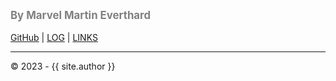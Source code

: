 <span style="color:grey; font-weight:bold; font-size:larger;">By Marvel Martin Everthard</span>
<br><br>
[GitHub](https://github.com/marvelm57/os232) | [LOG](TXT/mylog.txt) | [LINKS](LINKS/) 
<br>
<hr>
&copy; 2023 - {{ site.author }}
